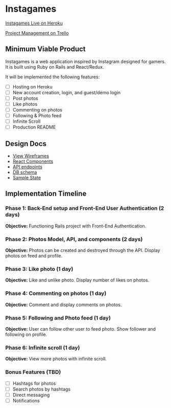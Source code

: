 # Instagames

[Instagames Live on Heroku][heroku]

[Project Management on Trello][trello]

[heroku]: http://instagames.herokuapp.com/
[trello]: https://trello.com/b/JdRil0Mc/instagames

## Minimum Viable Product

Instagames is a web application inspired by Instagram designed for gamers.
It is built using Ruby on Rails and React/Redux.

It will be implemented the following features:
- [ ] Hosting on Heroku
- [ ] New account creation, login, and guest/demo login
- [ ] Post photos
- [ ] Like photos
- [ ] Commenting on photos
- [ ] Following & Photo feed
- [ ] Infinite Scroll
- [ ] Production README

## Design Docs

* [View Wireframes][wireframes]
* [React Components][components]
* [API endpoints][api-endpoints]
* [DB schema][schema]
* [Sample State][sample-state]

[wireframes]: wireframes
[components]: component-hierarchy.md
[sample-state]: sample-state.md
[api-endpoints]: api-endpoints.md
[schema]: schema.md

## Implementation Timeline

### Phase 1: Back-End setup and Front-End User Authentication (2 days)

**Objective:** Functioning Rails project with Front-End Authentication.


### Phase 2: Photos Model, API, and components (2 days)

**Objective:** Photos can be created and destroyed through the API.
Display photos on feed and profile.


### Phase 3: Like photo (1 day)

**Objective:** Like and unlike photo. Display number of likes on photos.


### Phase 4: Commenting on photos (1 day)

**Objective:** Comment and display comments on photos.


### Phase 5: Following and Photo feed (1 day)

**Objective:** User can follow other user to feed photo. Show follower
and following on profile.


### Phase 6: Infinite scroll (1 day)

**Objective:** View more photos with infinite scroll.


### Bonus Features (TBD)
- [ ] Hashtags for photos
- [ ] Search photos by hashtags
- [ ] Direct messaging
- [ ] Notifications
